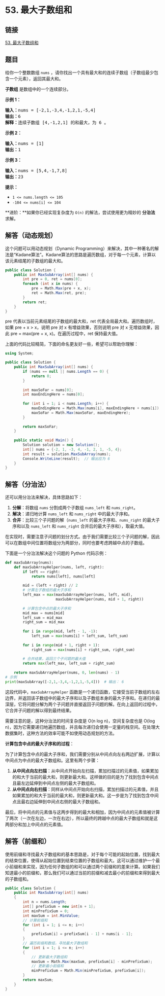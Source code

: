# 53. 最大子数组和

## 链接

[53. 最大子数组和](https://leetcode.cn/problems/maximum-subarray/description/?utm_source=LCUS&utm_medium=ip_redirect&utm_campaign=transfer2china)

## 题目

给你一个整数数组 `nums` ，请你找出一个具有最大和的连续子数组（子数组最少包含一个元素），返回其最大和。

**子数组** 是数组中的一个连续部分。

**示例 1：**

<pre><strong>输入：</strong>nums = [-2,1,-3,4,-1,2,1,-5,4]
<strong>输出：</strong>6
<strong>解释：</strong>连续子数组&nbsp;[4,-1,2,1] 的和最大，为&nbsp;6 。
</pre>

**示例 2：**

<pre><strong>输入：</strong>nums = [1]
<strong>输出：</strong>1
</pre>

**示例 3：**

<pre><strong>输入：</strong>nums = [5,4,-1,7,8]
<strong>输出：</strong>23
</pre>

**提示：**

* `1 <= nums.length <= 105`
* `-104 <= nums[i] <= 104`

**进阶：**如果你已经实现复杂度为 `O(n)` 的解法，尝试使用更为精妙的 **分治法** 求解。

## 解答（动态规划）

这个问题可以用动态规划（Dynamic Programming）来解决，其中一种著名的解法是“Kadane算法”。Kadane算法的思路是遍历数组，对于每一个元素，计算以该元素结尾的子数组的最大和。

```cs
public class Solution {
    public int MaxSubArray(int[] nums) {
        int pre = 0, ret = nums[0];
        foreach (int x in nums) {
            pre = Math.Max(pre + x, x);
            ret = Math.Max(ret, pre);
        }
        return ret;
    }
}
```

pre 代表以当前元素结尾的子数组的最大和，ret 代表全局最大和。遍历数组时，如果 pre + x > x，说明 pre 对 x 有增益效果，否则说明 pre 对 x 无增益效果，因此 pre = max(pre + x, x)。在遍历过程中，ret 保持最大值。

上面的代码比较精简，下面的命名更友好一些，希望可以帮助你理解：

```cs
using System;

public class Solution {
    public int MaxSubArray(int[] nums) {
        if (nums == null || nums.Length == 0) {
            return 0;
        }
        
        int maxSoFar = nums[0];
        int maxEndingHere = nums[0];
        
        for (int i = 1; i < nums.Length; i++) {
            maxEndingHere = Math.Max(nums[i], maxEndingHere + nums[i]);
            maxSoFar = Math.Max(maxSoFar, maxEndingHere);
        }
        
        return maxSoFar;
    }
    
    public static void Main() {
        Solution solution = new Solution();
        int[] nums = {-2, 1, -3, 4, -1, 2, 1, -5, 4};
        int result = solution.MaxSubArray(nums);
        Console.WriteLine(result);  // 输出应为 6
    }
}
```

## 解答（分治法）

还可以用分治法来解决，具体思路如下：

1. **分解**：将数组 `nums` 分割成两个子数组 `nums_left` 和 `nums_right`。
2. **解决**：递归地计算 `nums_left` 和 `nums_right` 中的最大子序和。
3. **合并**：比较三个子问题的解（`nums_left` 的最大子序和、`nums_right` 的最大子序和以及 `nums_left` 和 `nums_right` 合并后的最大子序和），取最大值。

在实现时，需要注意子问题的划分方式。由于我们需要比较三个子问题的解，因此可以在数组中间位置将数组分为两部分，同时也要考虑跨越中点的子数组。

下面是一个分治法解决这个问题的 Python 代码示例：

```python
def maxSubArray(nums):
    def maxSubArrayHelper(nums, left, right):
        if left == right:
            return nums[left], nums[left]
        
        mid = (left + right) // 2
        # 计算左子数组的最大子序和
        left_max = max(maxSubArrayHelper(nums, left, mid),
                       maxSubArrayHelper(nums, mid + 1, right))
        
        # 计算包含中点的最大子序和
        mid_max = nums[mid]
        left_sum = mid_max
        right_sum = mid_max
        
        for i in range(mid, left - 1, -1):
            left_sum = max(nums[i] + left_sum, left_sum)
        
        for i in range(mid + 1, right + 1):
            right_sum = max(nums[i] + right_sum, right_sum)
        
        # 合并结果，返回三个子问题的最大值
        return max(left_max, left_sum + right_sum)
    
    return maxSubArrayHelper(nums, 0, len(nums) - 1)
# 示例
print(maxSubArray([-2,1,-3,4,-1,2,1,-5,4]))  # 输出： 6
```

这段代码中，`maxSubArrayHelper` 函数是一个递归函数，它接受当前子数组的左右边界，并返回该子数组中的最大子序和以及子数组本身的最大子序和。在递归的最深层，它将问题分解为两个子问题并直接返回子问题的解。在向上返回的过程中，它合并子问题的解以得到最终结果。

需要注意的是，这种分治法的时间复杂度是 O(n log n)，空间复杂度也是 O(log n)，因为它需要递归地遍历数组，并且每次递归会使用一定量的栈空间。在处理大数据集时，这种方法的效率可能不如使用动态规划的方法。

**计算包含中点的最大子序和的过程**：

为了计算包含中点的最大子序和，我们需要分别从中间点向左右两边扩展，计算以中间点为中点的最大子数组和。这里有两个步骤：

1. **从中间点向左扫描**：从中间点开始向左扫描，累加扫描过的元素值，如果累加的和大于当前的最大和，则更新最大和。这样做的目的是为了找到包含中间点且最左边延伸到中间点左侧的最大子数组和。
2. **从中间点向右扫描**：同样从中间点开始向右扫描，累加扫描过的元素值，并且如果累加的和大于当前的最大和，则更新最大和。这一步是为了找到包含中间点且最右边延伸到中间点右侧的最大子数组和。

最后，将中间点的元素值与这两步得到的最大和相加，因为中间点的元素值被计算了两次（一次在左边，一次在右边），所以最终的跨越中点的最大子数组和就是这两部分和加上中间点的元素值。

## 解答（前缀和）

使用前缀和寻找最大子数组和的基本思路是，对于每个可能的起始位置，找到最大的结束位置，使得从起始位置到结束位置的子数组和最大。这可以通过维护一个最小前缀和来实现，因为任何子数组的和可以通过两个前缀和的差来计算。如果我们知道最小的前缀和，那么我们可以通过当前的前缀和减去最小的前缀和来得到最大的子数组和。

```cs
public class Solution {
    public int MaxSubArray(int[] nums)
    {
        int n = nums.Length;
        int[] prefixSum = new int[n + 1];
        int minPrefixSum = 0;
        int maxSum = int.MinValue;
        // 计算前缀和
        for (int i = 1; i <= n; i++)
        {
            prefixSum[i] = prefixSum[i - 1] + nums[i - 1];
        }
        // 遍历前缀和数组，寻找最大子数组和
        for (int i = 1; i <= n; i++)
        {
            // 更新最大子数组和
            maxSum = Math.Max(maxSum, prefixSum[i] - minPrefixSum);
            // 更新最小前缀和
            minPrefixSum = Math.Min(minPrefixSum, prefixSum[i]);
        }
        return maxSum;
    }
}
```
